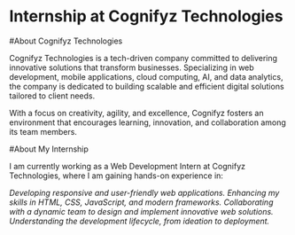 
# Internship at Cognifyz Technologies

#About Cognifyz Technologies

Cognifyz Technologies is a tech-driven company committed to delivering innovative solutions that transform businesses. Specializing in web development, mobile applications, cloud computing, AI, and data analytics, the company is dedicated to building scalable and efficient digital solutions tailored to client needs.

With a focus on creativity, agility, and excellence, Cognifyz fosters an environment that encourages learning, innovation, and collaboration among its team members.

#About My Internship

I am currently working as a Web Development Intern at Cognifyz Technologies, where I am gaining hands-on experience in:

<i> Developing responsive and user-friendly web applications.
<ii> Enhancing my skills in HTML, CSS, JavaScript, and modern frameworks.
<iii> Collaborating with a dynamic team to design and implement innovative web solutions.
<iv> Understanding the development lifecycle, from ideation to deployment.
